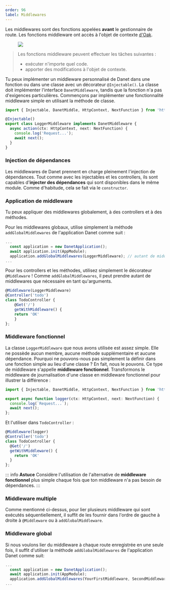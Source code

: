 ```yaml
---
order: 96
label: Middlewares
---
```

Les middlewares sont des fonctions appelées **avant** le gestionnaire de route. Les fonctions middleware ont accès à l'objet de contexte [d'Oak](https://deno.land/x/oak@v11.1.0/context.ts?s=Context).

<figure><img src="https://docs.nestjs.com/assets/Middlewares_1.png" /></figure>

<blockquote class="external">
  Les fonctions middleware peuvent effectuer les tâches suivantes :
  <ul>
    <li>exécuter n'importe quel code.</li>
    <li>apporter des modifications à l'objet de contexte.</li>
  </ul>
</blockquote>

Tu peux implémenter un middleware personnalisé de Danet dans une fonction ou dans une classe avec un décorateur `@Injectable()`. La classe doit implémenter l'interface `DanetMiddleware`, tandis que la fonction n'a pas d'exigences particulières. Commençons par implémenter une fonctionnalité middleware simple en utilisant la méthode de classe.

```ts logger.middleware.ts
import { Injectable, DanetMiddle, HttpContext, NextFunction } from 'https://deno.land/x/danet/mod.ts';

@Injectable()
export class LoggerMiddleware implements DanetMiddleware {
  async action(ctx: HttpContext, next: NextFunction) {
    console.log('Request...');
    await next();
  }
}
```
### Injection de dépendances

Les middlewares de Danet prennent en charge pleinement l'injection de dépendances. Tout comme avec les injectables et les controllers, ils sont capables d'**injecter des dépendances** qui sont disponibles dans le même module. Comme d'habitude, cela se fait via le `constructor`.

### Application de middleware

Tu peux appliquer des middlewares globalement, à des controllers et à des méthodes.

Pour les middlewares globaux, utilise simplement la méthode `addGlobalMiddlewares` de l'application Danet comme suit :

```ts bootstrap.ts
...
  const application = new DanetApplication();
  await application.init(AppModule);
  application.addGlobalMiddlewares(LoggerMiddleware); // autant de middlewares que vous voulez ;
...
```

Pour les controllers et les méthodes, utilisez simplement le décorateur `@Middleware` ! Comme `addGlobalMiddlewares`, il peut prendre autant de middlewares que nécessaire en tant qu'arguments.

```ts todo.controllers.ts
@Middleware(LoggerMiddleware)
@Controller('todo')
class TodoController {
	@Get('/')
	getWithMiddleware() {
    return 'OK'
    }
};
```

### Middleware fonctionnel

La classe `LoggerMiddleware` que nous avons utilisée est assez simple. Elle ne possède aucun membre, aucune méthode supplémentaire et aucune dépendance. Pourquoi ne pouvons-nous pas simplement la définir dans une fonction simple au lieu d'une classe ? En fait, nous le pouvons. Ce type de middleware s'appelle **middleware fonctionnel**. Transformons le middleware de journalisation d'une classe en middleware fonctionnel pour illustrer la différence :

```ts logger.middleware.ts
import { Injectable, DanetMiddle, HttpContext, NextFunction } from 'https://deno.land/x/danet/mod.ts';

export async function logger(ctx: HttpContext, next: NextFunction) {
  console.log(`Request...`);
  await next();
};
```
Et l'utiliser dans `TodoController` :

```ts todo.controller.ts
@Middleware(logger)
@Controller('todo')
class TodoController {
  @Get('/')
  getWithMiddleware() {
    return 'OK'
  }
};
```

::: info **Astuce**
Considère l'utilisation de l'alternative de **middleware fonctionnel** plus simple chaque fois que ton middleware n'a pas besoin de dépendances.
:::

### Middleware multiple

Comme mentionné ci-dessus, pour lier plusieurs middleware qui sont exécutés séquentiellement, il suffit de les fournir dans l'ordre de gauche à droite à `@Middleware` ou à `addGlobalMiddleware`.

### Middleware global

Si nous voulons lier du middleware à chaque route enregistrée en une seule fois, il suffit d'utiliser la méthode `addGlobalMiddlewares` de l'application Danet comme suit:

```ts bootstrap.ts
...
  const application = new DanetApplication();
  await application.init(AppModule);
  application.addGlobalMiddlewares(YourFirstMiddleware, SecondMiddleware); //as many middleware as you want;
...
```